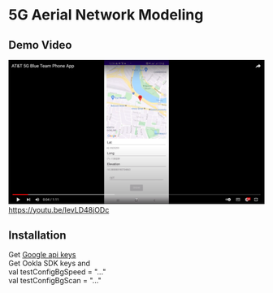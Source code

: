 # 5G Aerial Network Modeling

## Demo Video

[![IMAGE](https://github.com/Charlieletscode/AtntBlueTeamApp/blob/master/Untitled.png)](https://youtu.be/IevLD48jODc)
https://youtu.be/IevLD48jODc

## Installation <br />
Get [Google api keys](https://console.cloud.google.com/apis/enableflow?apiid=maps_android_backend&keyType=CLIENT_SIDE_ANDROID&r=09:99:E5:A3:47:98:40:10:17:0B:8F:3C:53:11:58:19:1C:62:AE:CA;com.example.myapplication&project=capable-code-313408&pli=1)<br />
Get Ookla SDK keys and<br />
val testConfigBgSpeed = "..."<br />
val testConfigBgScan =  "..."<br />
